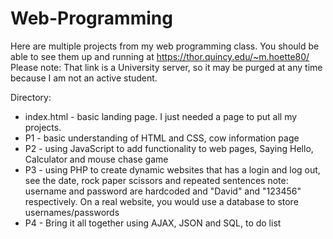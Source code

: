 # Web-Programming

Here are multiple projects from my web programming class. 
You should be able to see them up and running at https://thor.quincy.edu/~m.hoette80/
Please note: That link is a University server, so it may be purged at any time because I am not an active student.


Directory:
- index.html - basic landing page. I just needed a page to put all my projects.
- P1 - basic understanding of HTML and CSS, cow information page
- P2 - using JavaScript to add functionality to web pages, Saying Hello, Calculator and mouse chase game
- P3 - using PHP to create dynamic websites that has a login and log out, see the date, rock paper scissors and repeated sentences
        note: username and password are hardcoded and "David" and "123456" respectively. On a real website, you would use a database to store usernames/passwords
- P4 - Bring it all together using AJAX, JSON and SQL, to do list
  
